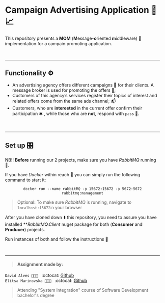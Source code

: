 # Campaign Advertising Application :postbox::chart_with_upwards_trend:
This repository presents a **MOM** (**M**essage-**o**riented **m**iddleware) :incoming_envelope: implementation for a campain promoting application.

</br>

---
## Functionality :gear:
* An advertising agency offers different campaigns :newspaper: for their clients. A message broker is used for promoting the  offers :rotating_light:;
* Customers of this agency’s services register their topics of interest and related offers come from the same ads channel; :mailbox_with_mail:
* Customers, who are **interested** in the current offer confirm their participation :bellhop_bell: , while those who are **not**, respond with `pass` :no_entry_sign:.

</br>

---
## Set up  :control_knobs:

NB:bangbang: **Before** running our 2 projects, make sure you have _RabbitMQ_ running :rabbit:.  

If you have _Docker_ within reach :whale: you can simply run the following command to start it:
<p align="center"><code>docker run --name rabbitMQ -p 15672:15672 -p 5672:5672 rabbitmq:management</code></p>  

> Optional: To make sure _RabbitMQ_ is running, navigate to `localhost:15672`in your browser

After you have cloned down :arrow_down: this repository, you need to assure you have installed ***RabbitMQ.Client* nuget package for both (**Consumer** and **Producer**) projects.

Run instances of both and follow the instructions :calling:

</br>

___
> #### Assignment made by:   
`David Alves 👨🏻‍💻 ` :octocat: [Github](https://github.com/davi7725) <br />
`Elitsa Marinovska 👩🏻‍💻 ` :octocat: [Github](https://github.com/elit0451) <br />
> Attending "System Integration" course of Software Development bachelor's degree
